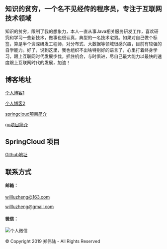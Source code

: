 ## 知识的贫穷，一个名不见经传的程序员，专注于互联网技术领域

知识的贫穷，限制了我的想象力，本人一直从事Java相关服务研发工作，喜欢研究和学习一些新技术，做事也很认真，典型的一名技术宅男。如果对自己做个标签，算是半个资深研发工程师，对分布式、大数据等领域很感兴趣，目前有较强的自学能力。好了，说到这里，我也组织不出啥特别好的语言了，心里打着终身学习，跟上互联网时代发展步伐，抓住机会，与时俱进，尽自己最大能力以最快的速度跟上互联网时代的发展，加油！

## 博客地址
[个人博客1](http://willlu.cn) 

[个人博客2](https://romeoblog.com) 

[springcloud项目简介](https://springcloud.romeoblog.com)

[go项目简介](https://github.com/romeoblog/go)

## SpringCloud 项目
[Github地址](https://github.com/romeoblog/spring-cloud)

## 联系方式

#### 邮箱：
willluzheng@163.com

willluzheng@gmail.com

#### 微信：
![个人微信](https://github.com/romeoblog/spring-cloud/raw/master/mesh-docs/src/main/name.jpeg)

© Copyright 2019 郑伟陆 - All Rights Reserved
